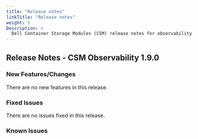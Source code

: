 ```yaml
---
title: "Release notes"
linkTitle: "Release notes"
weight: 5
Description: >
  Dell Container Storage Modules (CSM) release notes for observability
---
```


## Release Notes - CSM Observability 1.9.0












### New Features/Changes

There are no new features in this release.

### Fixed Issues

There are no issues fixed in this release.
### Known Issues
